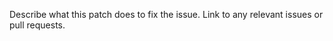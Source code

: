 Describe what this patch does to fix the issue.
Link to any relevant issues or pull requests.

<!--
Commit Checklist:

* add tests that fail without the patch
* ensure all tests pass with ``pytest``
* add ``versionaded`` or ``versionchanged`` directives to relevant docstrings
* add a changelog entry if this patch changes code.

Tests, coverage, and docs will be run automatically when you submit the PR, but running them yourself can save time.
-->
